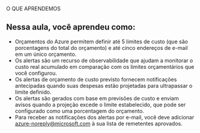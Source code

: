 O QUE APRENDEMOS

## Nessa aula, você aprendeu como:

- Orçamentos do Azure permitem definir até 5 limites de custo (que são porcentagens do total do orçamento) e até cinco endereços de e-mail em um único orçamento.
- Os alertas são um recurso de observabilidade que ajudam a monitorar o custo real acumulado em comparação com os limites orçamentários que você configurou.
- Os alertas de orçamento de custo previsto fornecem notificações antecipadas quando suas despesas estão projetadas para ultrapassar o limite definido.
- Os alertas são gerados com base em previsões de custo e enviam avisos quando a projeção excede o limite estabelecido, que pode ser configurado como uma porcentagem do orçamento.
- Para receber as notificações dos alertas por e-mail, você deve adicionar azure-noreply@microsoft.com à sua lista de remetentes aprovados.
